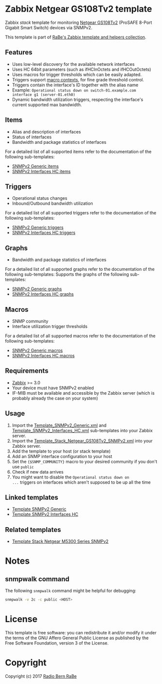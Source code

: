 # Zabbix Netgear GS108Tv2 template
Zabbix *stack* template for monitoring [Netgear
GS108Tv2](https://www.netgear.com/support/product/GS108Tv2) (ProSAFE 8-Port
Gigabit Smart Switch) devices via SNMPv2.

This template is part of [RaBe's Zabbix template and helpers
collection](https://github.com/radiorabe/rabe-zabbix).

## Features
* Uses low-level discovery for the available network interfaces
* Uses HC 64bit parameters (such as ifHCInOctets and ifHCOutOctets)
* Uses macros for trigger thresholds which can be easily adapted.
* Triggers support [macro contexts](https://www.zabbix.com/documentation/3.0/manual/config/macros/usermacros#macro_context), for fine grade threshold control.
* Triggers contain the interface's ID together with the alias name
 * Example: <code>Operational status down on switch-01.example.com interface g1 (server-01.eth0)</code>
* Dynamic bandwidth utilization triggers, respecting the interface's current supported max bandwidth.

## Items
* Alias and description of interfaces
* Status of interfaces
* Bandwidth and package statistics of interfaces

For a detailed list of all supported items refer to the documentation of the
following sub-templates:
* [SNMPv2 Generic items](../../snmp/SNMPv2_Generic#items)
* [SNMPv2 Interfaces HC items](../../snmp/SNMPv2_Interfaces_HC#items)


## Triggers
* Operational status changes
* Inbound/Outbound bandwidth utilization

For a detailed list of all supported triggers refer to the documentation of the
following sub-templates:
* [SNMPv2 Generic triggers](../../snmp/SNMPv2_Generic#triggers)
* [SNMPv2 Interfaces HC triggers](../../snmp/SNMPv2_Interfaces_HC#triggers)

## Graphs
* Bandwidth and package statistics of interfaces

For a detailed list of all supported graphs refer to the documentation of the
following sub-templates:
Supports the graphs of the following sub-templates:
* [SNMPv2 Generic graphs](../../snmp/SNMPv2_Generic#graphs)
* [SNMPv2 Interfaces HC graphs](../../snmp/SNMPv2_Interfaces_HC#graphs)

## Macros
* SNMP community
* Interface utilization trigger thresholds

For a detailed list of all supported macros refer to the documentation of the
following sub-templates:
* [SNMPv2 Generic macros](../../snmp/SNMPv2_Generic#macros)
* [SNMPv2 Interfaces HC macros](../../snmp/SNMPv2_Interfaces_HC#macros)

## Requirements
* [Zabbix](https://www.zabbix.com/) >= 3.0
* Your device must have SNMPv2 enabled
* IF-MIB must be available and accessible by the Zabbix server (which is
  probably already the case on your system)

## Usage
1. Import the
   [Template_SNMPv2_Generic.xml](../../snmp/Template_SNMPv2_Generic/Template_SNMPv2_Generic.xml)
   and
   [Template_SNMPv2_Interfaces_HC.xml](../../snmp/Template_SNMPv2_Interfaces_HC/Template_SNMPv2_Interfaces_HC.xml)
   sub-templates into your Zabbix server.
2. Import the
   [Template_Stack_Netgear_GS108Tv2_SNMPv2.xml](Template_Stack_Netgear_GS108Tv2_SNMPv2.xml) into
   your Zabbix server.
3. Add the template to your host (or stack template)
4. Add an SNMP interface configuration to your host
5. Set the <code>{$SNMP_COMMUNITY}</code> macro to your desired community if
   you don't use <code>public</code>
6. Check if new data arrives
7. You might want to disable the <code>Operational status down on ...</code>
   triggers on interfaces which aren't supposed to be up all the time

## Linked templates
* [Template SNMPv2 Generic](../../snmp/Template_SNMPv2_Generic)
* [Template SNMPv2 Interfaces HC](../../snmp/Template_SNMPv2_Interfaces_HC)

## Related templates
* [Template Stack Netgear M5300 Series SNMPv2](../Template_Stack_Netgear_M5300_Series_SNMPv2)

# Notes
## snmpwalk command
The following <code>snmpwalk</code> command might be helpful for debugging:
```bash
snmpwalk -v 2c -c public <HOST>
```

# License
This template is free software: you can redistribute it and/or modify it under
the terms of the GNU Affero General Public License as published by the Free
Software Foundation, version 3 of the License.

# Copyright
Copyright (c) 2017 [Radio Bern RaBe](http://www.rabe.ch)
